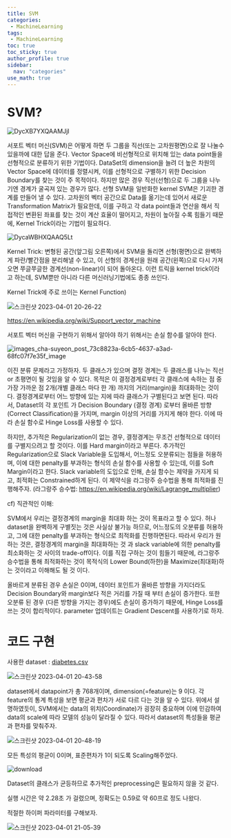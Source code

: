 ```yaml
---
title: SVM
categories:
 - MachineLearning
tags:
 - MachineLearning
toc: true
toc_sticky: true
author_profile: true
sidebar:
  nav: "categories"
use_math: true
---
```


# SVM?

![DycXB7YXQAAMJjI](https://user-images.githubusercontent.com/103099516/229285686-1e6388d4-0b41-4d3d-bcb6-5c41a0f48431.jpg)
 
 서포트 벡터 머신(SVM)은 어떻게 하면 두 그룹을 직선(또는 고차원평면)으로 잘 나눌수 있을까에 대한 답을 준다. 
 Vector Space에 비선형적으로 위치해 있는 data point들을 선형적으로 분류하기 위한 기법이다. 
 DataSet의 dimension을 늘려 더 높은 차원의 Vector Space에 데이터를 정렬시켜, 이를 선형적으로 구별하기 위한 Decision Boundary를 찾는 것이 주 목적이다.
 하지만 많은 경우 직선(선형)으로 두 그룹을 나누기엔 경계가 굴곡져 있는 경우가 많다. 선형 SVM을 일반화한 kernel SVM은 기괴한 경계를 만들어 낼 수 있다.
 고차원의 벡터 공간으로 Data를 옮기는데 있어서 새로운 Transformation Matrix가 필요한데, 이를 구하고 각 data point들과 연산을 해서 
 직접적인 변환된 좌표를 찾는 것이 계산 효율이 떨어지고, 차원이 높아질 수록 힘들기 때문에, Kernel Trick이라는 기법이 필요하다.

![DycaWBHXQAAQ5Lt](https://user-images.githubusercontent.com/103099516/229285679-f6201781-5953-492a-a7c7-093b413c7cb7.jpg)

Kernel Trick: 변형된 공간(앞그림 오른쪽)에서 SVM을 돌리면 선형(평면)으로 완벽하게 파란/빨간점을 분리해낼 수 있고, 이 선형의 경계선을 원래 공간(왼쪽)으로 다시 가져오면 쭈글쭈글한 경계선(non-linear)이 되어 돌아온다. 이런 트릭을 kernel trick이라고 하는데, SVM뿐만 아니라 다른 머신러닝기법에도 종종 쓰인다.

  Kernel Trick에 주로 쓰이는 Kernel Function) 
  
![스크린샷 2023-04-01 20-26-22](https://user-images.githubusercontent.com/103099516/229285983-f907e93c-8a42-471d-9944-6a2a70035b82.png)
  
  https://en.wikipedia.org/wiki/Support_vector_machine

서포트 벡터 머신을 구현하기 위해서 알아야 하기 위해서는 손실 함수를 알아야 한다.

![images_cha-suyeon_post_73c8823a-6cb5-4637-a3ad-68fc07f7e35f_image](https://user-images.githubusercontent.com/103099516/229286328-9a67113f-777b-45df-a0a2-644571fa3ac4.png)

 이진 분류 문제라고 가정하자. 두 클래스가 있으며 결정 경계는 두 클래스를 나누는 직선 or 초평면이 될 것임을 알 수 있다. 
 목적은 이 결정경계로부터 각 클래스에 속하는 점 중 가장 가까운 점 2개(개별 클래스 마다 한 개) 까지의 거리(margin)을 최대화하는 것이다.
 결정경계로부터 어느 방향에 있는 지에 따라 클래스가 구별된다고 보면 된다.
 따라서, Dataset의 각 포인트 가 Decision Boundary (결정 경계) 로부터 올바른 방향(Correct Classification)을 가지며, margin 이상의 거리를 가지게 해야 한다.
 이에 따라 손실 함수로 Hinge Loss를 사용할 수 있다. 
 
 
 하지만, 추가적은 Regularization이 없는 경우, 결정경계는 무조건 선형적으로 데이터를 구별지으려고 할 것이다. 이를 Hard margin이라고 부른다.
 추가적인 Regularization으로 Slack Variable을 도입해서, 어느정도 오분류되는 점들을 허용하며, 이에 대한 penalty를 부과하는 형식의 손실 함수를 사용할 수 있는데,
 이를 Soft Margin이라고 한다.
 Slack variable의 도입으로 인해, 손실 함수는 제약을 가지게 되고, 최적화는 Constrained하게 된다.
 이 제약식을 라그랑주 승수법을 통해 최적화를 진행해주자. 
 (라그랑주 승수법: https://en.wikipedia.org/wiki/Lagrange_multiplier)
 
  cf) 직관적인 이해:
  
   SVM에서 우리는 결정경계의 margin을 최대화 하는 것이 목표라고 할 수 있다. 허나 dataset을 완벽하게 구별짓는 것은 사실상 불가능 하므로, 어느정도의 오분류를 허용하고,
    그에 대한 penalty를 부과하는 형식으로 최적화를 진행하면된다.
     따라서 우리가 원하는 것은, 결정경계의 margin을 최대화하는 것 과 slack variable에 의한 penalty를 최소화하는 것 사이의 trade-off이다.
     이를 직접 구하는 것이 힘들기 때문에, 라그랑주 승수법을 통해 최적화하는 것이 목적식의 Lower Bound(하한)을 Maximize(최대화)하는 것이라고 이해해도 될 것 이다.
 
 
 올바르게 분류된 경우 손실은 0이며, 데이터 포인트가 올바른 방향을 가지더라도 Decision Boundary와 margin보다 적은 거리를 가질 때 부터 손실이 증가한다.
 또한 오분류 된 경우 (다른 방향을 가지는 경우)에도 손실이 증가하기 때문에, Hinge Loss를 쓰는 것이 합리적이다.
 parameter 업데이트는 Gradient Descent를 사용하기로 하자.
 
 
# 코드 구현 
사용한 dataset : [diabetes.csv](https://github.com/KimSungHeon/KimSungHeon.github.io/files/11129342/diabetes.csv)

<script src="https://gist.github.com/KimSungHeon/bec66816587db69e3c335480155f8009.js"></script>

<script src="https://gist.github.com/KimSungHeon/77dfbaf048fd6de355a1e10d467f5e12.js"></script>

<script src="https://gist.github.com/KimSungHeon/140f0cb1fb9db8f3928538f14583b888.js"></script>

![스크린샷 2023-04-01 20-43-58](https://user-images.githubusercontent.com/103099516/229286724-25cdb829-0306-4aef-997b-7282d46779ca.png)

dataset에서 datapoint가 총 768개이며, dimension(=feature)는 9 이다.
각 feature의 통계 특성을 보면 평균과 편차가 서로 다르 다는 것을 알 수 있다. 위에서 설명하였듯이, SVM에서는 data의 위치(Coordinate)가 굉장히 중요하며 이에 민감하여
data의 scale에 따라 모델의 성능이 달라질 수 있다. 따라서 dataset의 특성들을 평균과 편차를 맞춰주자.

<script src="https://gist.github.com/KimSungHeon/6cdd7277c352e4ca2e057e20ec9055f4.js"></script>

![스크린샷 2023-04-01 20-48-19](https://user-images.githubusercontent.com/103099516/229286894-3237d856-130b-439c-8c88-3aa1a124ee10.png)

모든 특성의 평균이 0이며, 표준편차가 1이 되도록 Scaling해주었다.

<script src="https://gist.github.com/KimSungHeon/e2f3e49f2756e3cc659379095f440da8.js"></script>

![download](https://user-images.githubusercontent.com/103099516/229286933-63238662-1393-413b-bc5c-2a21b6f4f660.png)

Dataset의 클래스가 균등하므로 추가적인 preprocessing은 필요하지 않을 것 같다.

<script src="https://gist.github.com/KimSungHeon/ee830b7924671d663546c1c5072172f5.js"></script>

실행 시간은 약 2.28초 가 걸렸으며, 정확도는 0.59로 약 60프로 정도 나왔다.

적절한 하이퍼 파라미터를 구해보자.

<script src="https://gist.github.com/KimSungHeon/9fc4a9dca9f450a637433aad32ec2f30.js"></script>

![스크린샷 2023-04-01 21-05-39](https://user-images.githubusercontent.com/103099516/229287634-20c209d4-eacc-4ac1-b98c-859f551c9824.png)

 

